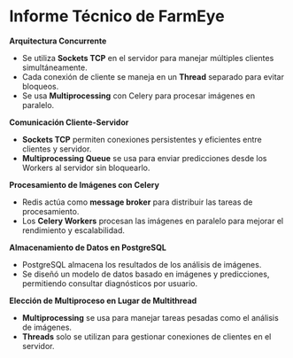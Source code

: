 # Informe Técnico de FarmEye

**Arquitectura Concurrente**
- Se utiliza **Sockets TCP** en el servidor para manejar múltiples clientes simultáneamente.
- Cada conexión de cliente se maneja en un **Thread** separado para evitar bloqueos.
- Se usa **Multiprocessing** con Celery para procesar imágenes en paralelo.

**Comunicación Cliente-Servidor**
- **Sockets TCP** permiten conexiones persistentes y eficientes entre clientes y servidor.
- **Multiprocessing Queue** se usa para enviar predicciones desde los Workers al servidor sin bloquearlo.

**Procesamiento de Imágenes con Celery**
- Redis actúa como **message broker** para distribuir las tareas de procesamiento.
- Los **Celery Workers** procesan las imágenes en paralelo para mejorar el rendimiento y escalabilidad.

**Almacenamiento de Datos en PostgreSQL**
- PostgreSQL almacena los resultados de los análisis de imágenes.
- Se diseñó un modelo de datos basado en imágenes y predicciones, permitiendo consultar diagnósticos por usuario.

**Elección de Multiproceso en Lugar de Multithread**
- **Multiprocessing** se usa para manejar tareas pesadas como el análisis de imágenes.
- **Threads** solo se utilizan para gestionar conexiones de clientes en el servidor.

